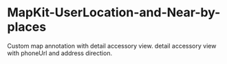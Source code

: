 # MapKit-UserLocation-and-Near-by-places
Custom map annotation with detail accessory view.
detail accessory view with phoneUrl and address direction.
